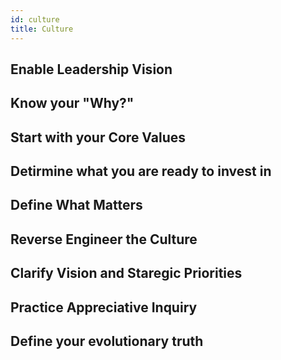 ```yaml
---
id: culture
title: Culture
---
```

<!-- Need to Add this to the Sidebar still -->

## Enable Leadership Vision

## Know your "Why?"

## Start with your Core Values

## Detirmine what you are ready to invest in

## Define What Matters

## Reverse Engineer the Culture

## Clarify Vision and Staregic Priorities

## Practice Appreciative Inquiry

## Define your evolutionary truth